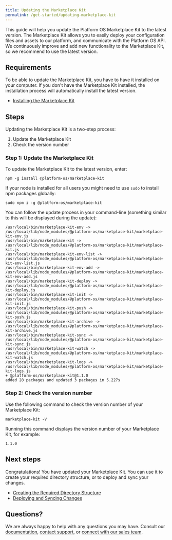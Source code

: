 ```yaml
---
title: Updating the Marketplace Kit
permalink: /get-started/updating-marketplace-kit
---
```


This guide will help you update the Platform OS Marketplace Kit to the latest version. The Marketplace Kit allows you to easily deploy your configuration files and assets to our platform, and communicate with the Platform OS API. We continuously improve and add new functionality to the Marketplace Kit, so we recommend to use the latest version.

## Requirements

To be able to update the Marketplace Kit, you have to have it installed on your computer. If you don't have the Marketplace Kit installed, the installation process will automatically install the latest version.

* [Installing the Marketplace Kit]()

## Steps

Updating the Marketplace Kit is a two-step process:

1.  Update the Marketplace Kit
2.  Check the version number

### Step 1: Update the Marketplace Kit

To update the Marketplace Kit to the latest version, enter:

```
npm -g install @platform-os/marketplace-kit
```

If your node is installed for all users you might need to use `sudo` to install npm packages globally:

```
sudo npm i -g @platform-os/marketplace-kit
```

You can follow the update process in your command-line (something similar to this will be displayed during the update):

```
/usr/local/bin/marketplace-kit-env -> /usr/local/lib/node_modules/@platform-os/marketplace-kit/marketplace-kit-env.js
/usr/local/bin/marketplace-kit -> /usr/local/lib/node_modules/@platform-os/marketplace-kit/marketplace-kit.js
/usr/local/bin/marketplace-kit-env-list -> /usr/local/lib/node_modules/@platform-os/marketplace-kit/marketplace-kit-env-list.js
/usr/local/bin/marketplace-kit-env-add -> /usr/local/lib/node_modules/@platform-os/marketplace-kit/marketplace-kit-env-add.js
/usr/local/bin/marketplace-kit-deploy -> /usr/local/lib/node_modules/@platform-os/marketplace-kit/marketplace-kit-deploy.js
/usr/local/bin/marketplace-kit-init -> /usr/local/lib/node_modules/@platform-os/marketplace-kit/marketplace-kit-init.js
/usr/local/bin/marketplace-kit-push -> /usr/local/lib/node_modules/@platform-os/marketplace-kit/marketplace-kit-push.js
/usr/local/bin/marketplace-kit-archive -> /usr/local/lib/node_modules/@platform-os/marketplace-kit/marketplace-kit-archive.js
/usr/local/bin/marketplace-kit-sync -> /usr/local/lib/node_modules/@platform-os/marketplace-kit/marketplace-kit-sync.js
/usr/local/bin/marketplace-kit-watch -> /usr/local/lib/node_modules/@platform-os/marketplace-kit/marketplace-kit-watch.js
/usr/local/bin/marketplace-kit-logs -> /usr/local/lib/node_modules/@platform-os/marketplace-kit/marketplace-kit-logs.js
+ @platform-os/marketplace-kit@1.1.0
added 28 packages and updated 3 packages in 5.227s
```

### Step 2: Check the version number

Use the following command to check the version number of your Marketplace Kit:

```
marketplace-kit -V
```

Running this command displays the version number of your Marketplace Kit, for example:

```
1.1.0
```

## Next steps

Congratulations! You have updated your Marketplace Kit. You can use it to create your required directory structure, or to deploy and sync your changes.

* [Creating the Required Directory Structure]()
* [Deploying and Syncing Changes]()

## Questions?

We are always happy to help with any questions you may have. Consult our [documentation](), [contact support](), or [connect with our sales team]().
